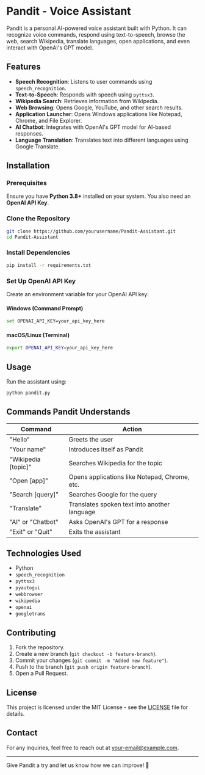# Pandit - Voice Assistant

Pandit is a personal AI-powered voice assistant built with Python. It can recognize voice commands, respond using text-to-speech, browse the web, search Wikipedia, translate languages, open applications, and even interact with OpenAI's GPT model.

## Features
- **Speech Recognition**: Listens to user commands using `speech_recognition`.
- **Text-to-Speech**: Responds with speech using `pyttsx3`.
- **Wikipedia Search**: Retrieves information from Wikipedia.
- **Web Browsing**: Opens Google, YouTube, and other search results.
- **Application Launcher**: Opens Windows applications like Notepad, Chrome, and File Explorer.
- **AI Chatbot**: Integrates with OpenAI's GPT model for AI-based responses.
- **Language Translation**: Translates text into different languages using Google Translate.

## Installation

### Prerequisites
Ensure you have **Python 3.8+** installed on your system. You also need an **OpenAI API Key**.

### Clone the Repository
```sh
git clone https://github.com/yourusername/Pandit-Assistant.git
cd Pandit-Assistant
```

### Install Dependencies
```sh
pip install -r requirements.txt
```

### Set Up OpenAI API Key
Create an environment variable for your OpenAI API key:

#### Windows (Command Prompt)
```sh
set OPENAI_API_KEY=your_api_key_here
```
#### macOS/Linux (Terminal)
```sh
export OPENAI_API_KEY=your_api_key_here
```

## Usage
Run the assistant using:
```sh
python pandit.py
```

## Commands Pandit Understands
| Command | Action |
|---------|--------|
| "Hello" | Greets the user |
| "Your name" | Introduces itself as Pandit |
| "Wikipedia [topic]" | Searches Wikipedia for the topic |
| "Open [app]" | Opens applications like Notepad, Chrome, etc. |
| "Search [query]" | Searches Google for the query |
| "Translate" | Translates spoken text into another language |
| "AI" or "Chatbot" | Asks OpenAI's GPT for a response |
| "Exit" or "Quit" | Exits the assistant |

## Technologies Used
- Python
- `speech_recognition`
- `pyttsx3`
- `pyautogui`
- `webbrowser`
- `wikipedia`
- `openai`
- `googletrans`

## Contributing
1. Fork the repository.
2. Create a new branch (`git checkout -b feature-branch`).
3. Commit your changes (`git commit -m "Added new feature"`).
4. Push to the branch (`git push origin feature-branch`).
5. Open a Pull Request.

## License
This project is licensed under the MIT License - see the [LICENSE](LICENSE) file for details.

## Contact
For any inquiries, feel free to reach out at [your-email@example.com](mailto:your-email@example.com).

---
Give Pandit a try and let us know how we can improve! 🚀


